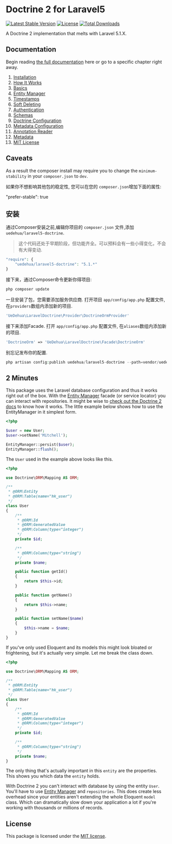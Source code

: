 # Doctrine 2 for Laravel5

[![Latest Stable Version](https://poser.pugx.org/uedehua/laravel5-doctrine/version.png)](https://packagist.org/packages/uedehua/laravel5-doctrine)
[![License](https://poser.pugx.org/uedehua/laravel5-doctrine/license.png)](https://packagist.org/packages/uedehua/laravel5-doctrine)
[![Total Downloads](https://poser.pugx.org/uedehua/laravel5-doctrine/downloads.png)](https://packagist.org/packages/uedehua/laravel5-doctrine)

A Doctrine 2 implementation that melts with Laravel 5.1.X.

## Documentation

Begin reading [the full documentation](https://github.com/uedehua/laravel5-doctrine/wiki) here or go to a specific chapter right away.

1. [Installation](https://github.com/uedehua/laravel5-doctrine/wiki/Installation)
2. [How It Works](https://github.com/uedehua/laravel5-doctrine/wiki/How-It-Works)
  1. [Basics](https://github.com/uedehua/laravel5-doctrine/wiki/Basics)
  2. [Entity Manager](https://github.com/uedehua/laravel5-doctrine/wiki/Entity-Manager)
  3. [Timestamps](https://github.com/uedehua/laravel5-doctrine/wiki/Timestamps)
  4. [Soft Deleting](https://github.com/uedehua/laravel5-doctrine/wiki/Soft-Deleting)
  5. [Authentication](https://github.com/uedehua/laravel5-doctrine/wiki/Authentication)
3. [Schemas](https://github.com/uedehua/laravel5-doctrine/wiki/Schemas)
4. [Doctrine Configuration](https://github.com/uedehua/laravel5-doctrine/wiki/Doctrine-Configuration)
  1. [Metadata Configuration](https://github.com/uedehua/laravel5-doctrine/wiki/Metadata-Configuration)
  2. [Annotation Reader](https://github.com/uedehua/laravel5-doctrine/wiki/Annotation-Reader)
  3. [Metadata](https://github.com/uedehua/laravel5-doctrine/wiki/Metadata)
5. [MIT License](https://github.com/uedehua/laravel5-doctrine/blob/master/LICENSE)

## Caveats

As a result the composer install may require you to change
the `minimum-stability` in your `composer.json` to `dev`.

如果你不想影响其他包的稳定性, 您可以在您的 `composer.json`增加下面的属性:

"prefer-stable": true

## 安装

通过Composer安装之前,编辑你项目的 `composer.json` 文件,添加 `uedehua/laravel5-doctrine`.

> 这个代码还处于早期阶段，但功能齐全。可以预料会有一些小得变化，不会有大得变动.

```php
"require": {
    "uedehua/laravel5-doctrine": "5.1.*"
}
```

接下来，通过Composer命令更新你得项目:

```php
php composer update
```

一旦安装了包，您需要添加服务供应商. 打开项目 `app/config/app.php` 配置文件, 在`providers`数组内添加新的项目.

```php
'UeDehua\LaravelDoctrine\Provider\DoctrineOrmProvider'
```

接下来添加Facade. 打开 `app/config/app.php` 配置文件, 在`aliases`数组内添加新的项目.

```php
'DoctrineOrm' => 'UeDehua\LaravelDoctrine\Facade\DoctrineOrm'
```

别忘记发布你的配置.

```php
php artisan config:publish uedehua/laravel5-doctrine --path=vendor/uedehua/laravel5-doctrine/config
```

## 2 Minutes

This package uses the Laravel database configuration and thus it works right out of the box. With the [Entity Manager](https://github.com/uedehua/laravel5-doctrine/wiki/Entity-Manager) facade (or service locator) you can interact with repositories.
It might be wise to [check out the Doctrine 2 docs](http://docs.doctrine-project.org/projects/doctrine-orm/en/latest/index.html) to know how it works.
The little example below shows how to use the EntityManager in it simplest form.

```php
<?php

$user = new User;
$user->setName('Mitchell');

EntityManager::persist($user);
EntityManager::flush();
```

The `User` used in the example above looks like this.

```php
<?php

use Doctrine\ORM\Mapping AS ORM;

/**
 * @ORM\Entity
 * @ORM\Table(name="hk_user")
 */
class User
{
    /**
     * @ORM\Id
     * @ORM\GeneratedValue
     * @ORM\Column(type="integer")
     */
    private $id;

    /**
     * @ORM\Column(type="string")
     */
    private $name;

    public function getId()
    {
        return $this->id;
    }

    public function getName()
    {
        return $this->name;
    }

    public function setName($name)
    {
        $this->name = $name;
    }
}
```

If you've only used Eloquent and its models this might look bloated or frightening, but it's actually very simple. Let me break the class down.

```php
<?php

use Doctrine\ORM\Mapping AS ORM;

/**
 * @ORM\Entity
 * @ORM\Table(name="hk_user")
 */
class User
{
    /**
     * @ORM\Id
     * @ORM\GeneratedValue
     * @ORM\Column(type="integer")
     */
    private $id;

    /**
     * @ORM\Column(type="string")
     */
    private $name;
}
```

The only thing that's actually important in this `entity` are the properties. This shows you which data the `entity` holds.

With Doctrine 2 you can't interact with database by using the entity `User`. You'll have to use [Entity Manager](https://github.com/uedehua/laravel5-doctrine/wiki/Entity-Manager) and `repositories`.
This does create less overhead since your entities aren't extending the whole Eloquent `model` class. Which can dramatically slow down your application a lot if you're working with thousands or millions of records.

## License

This package is licensed under the [MIT license](https://github.com/uedehua/laravel5-doctrine/blob/master/LICENSE).

